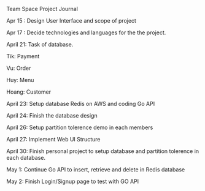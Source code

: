 Team Space Project Journal

Apr 15 : Design User Interface and scope of project

Apr 17 : Decide technologies and languages for the the project.

April 21: Task of database.

  Tik: Payment

  Vu: Order

  Huy: Menu

  Hoang: Customer

April 23: Setup database Redis on AWS and coding Go API

April 24: Finish the database design

April 26: Setup partition tolerence demo in each members

April 27: Implement Web UI Structure

April 30: Finish personal project to setup database and partition tolerence in each database.

May 1: Continue Go API to insert, retrieve and delete in Redis database  

May 2: Finish Login/Signup page to test with GO API
